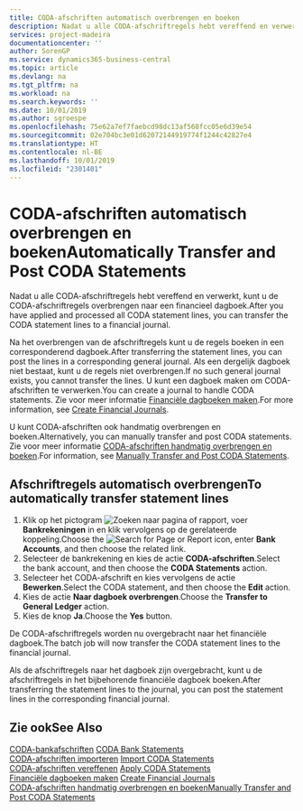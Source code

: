 ```yaml
---
title: CODA-afschriften automatisch overbrengen en boeken
description: Nadat u alle CODA-afschriftregels hebt vereffend en verwerkt, kunt u de CODA-afschriftregels overbrengen naar een financieel dagboek.
services: project-madeira
documentationcenter: ''
author: SorenGP
ms.service: dynamics365-business-central
ms.topic: article
ms.devlang: na
ms.tgt_pltfrm: na
ms.workload: na
ms.search.keywords: ''
ms.date: 10/01/2019
ms.author: sgroespe
ms.openlocfilehash: 75e62a7ef7faebcd98dc13af568fcc05e6d39e54
ms.sourcegitcommit: 02e704bc3e01d62072144919774f1244c42827e4
ms.translationtype: HT
ms.contentlocale: nl-BE
ms.lasthandoff: 10/01/2019
ms.locfileid: "2301401"
---
```

# <a name="automatically-transfer-and-post-coda-statements"></a><span data-ttu-id="dc53a-103">CODA-afschriften automatisch overbrengen en boeken</span><span class="sxs-lookup"><span data-stu-id="dc53a-103">Automatically Transfer and Post CODA Statements</span></span>
<span data-ttu-id="dc53a-104">Nadat u alle CODA-afschriftregels hebt vereffend en verwerkt, kunt u de CODA-afschriftregels overbrengen naar een financieel dagboek.</span><span class="sxs-lookup"><span data-stu-id="dc53a-104">After you have applied and processed all CODA statement lines, you can transfer the CODA statement lines to a financial journal.</span></span>  

<span data-ttu-id="dc53a-105">Na het overbrengen van de afschriftregels kunt u de regels boeken in een corresponderend dagboek.</span><span class="sxs-lookup"><span data-stu-id="dc53a-105">After transferring the statement lines, you can post the lines in a corresponding general journal.</span></span> <span data-ttu-id="dc53a-106">Als een dergelijk dagboek niet bestaat, kunt u de regels niet overbrengen.</span><span class="sxs-lookup"><span data-stu-id="dc53a-106">If no such general journal exists, you cannot transfer the lines.</span></span> <span data-ttu-id="dc53a-107">U kunt een dagboek maken om CODA-afschriften te verwerken.</span><span class="sxs-lookup"><span data-stu-id="dc53a-107">You can create a journal to handle CODA statements.</span></span> <span data-ttu-id="dc53a-108">Zie voor meer informatie [Financiële dagboeken maken](how-to-create-financial-journals.md).</span><span class="sxs-lookup"><span data-stu-id="dc53a-108">For more information, see [Create Financial Journals](how-to-create-financial-journals.md).</span></span>  

<span data-ttu-id="dc53a-109">U kunt CODA-afschriften ook handmatig overbrengen en boeken.</span><span class="sxs-lookup"><span data-stu-id="dc53a-109">Alternatively, you can manually transfer and post CODA statements.</span></span> <span data-ttu-id="dc53a-110">Zie voor meer informatie [CODA-afschriften handmatig overbrengen en boeken](how-to-manually-transfer-and-post-coda-statements.md).</span><span class="sxs-lookup"><span data-stu-id="dc53a-110">For information, see [Manually Transfer and Post CODA Statements](how-to-manually-transfer-and-post-coda-statements.md).</span></span>  

## <a name="to-automatically-transfer-statement-lines"></a><span data-ttu-id="dc53a-111">Afschriftregels automatisch overbrengen</span><span class="sxs-lookup"><span data-stu-id="dc53a-111">To automatically transfer statement lines</span></span>  

1.  <span data-ttu-id="dc53a-112">Klik op het pictogram ![Zoeken naar pagina of rapport](../../media/ui-search/search_small.png "pictogram Zoeken naar pagina of rapport"), voer **Bankrekeningen** in en klik vervolgens op de gerelateerde koppeling.</span><span class="sxs-lookup"><span data-stu-id="dc53a-112">Choose the ![Search for Page or Report](../../media/ui-search/search_small.png "Search for Page or Report icon") icon, enter **Bank Accounts**, and then choose the related link.</span></span>  
2.  <span data-ttu-id="dc53a-113">Selecteer de bankrekening en kies de actie **CODA-afschriften**.</span><span class="sxs-lookup"><span data-stu-id="dc53a-113">Select the bank account, and then choose the **CODA Statements** action.</span></span>  
3.  <span data-ttu-id="dc53a-114">Selecteer het CODA-afschrift en kies vervolgens de actie **Bewerken**.</span><span class="sxs-lookup"><span data-stu-id="dc53a-114">Select the CODA statement, and then choose the **Edit** action.</span></span>  
4.  <span data-ttu-id="dc53a-115">Kies de actie **Naar dagboek overbrengen**.</span><span class="sxs-lookup"><span data-stu-id="dc53a-115">Choose the **Transfer to General Ledger** action.</span></span>  
5.  <span data-ttu-id="dc53a-116">Kies de knop **Ja**.</span><span class="sxs-lookup"><span data-stu-id="dc53a-116">Choose the **Yes** button.</span></span>  

<span data-ttu-id="dc53a-117">De CODA-afschriftregels worden nu overgebracht naar het financiële dagboek.</span><span class="sxs-lookup"><span data-stu-id="dc53a-117">The batch job will now transfer the CODA statement lines to the financial journal.</span></span>  

<span data-ttu-id="dc53a-118">Als de afschriftregels naar het dagboek zijn overgebracht, kunt u de afschriftregels in het bijbehorende financiële dagboek boeken.</span><span class="sxs-lookup"><span data-stu-id="dc53a-118">After transferring the statement lines to the journal, you can post the statement lines in the corresponding financial journal.</span></span>  

## <a name="see-also"></a><span data-ttu-id="dc53a-119">Zie ook</span><span class="sxs-lookup"><span data-stu-id="dc53a-119">See Also</span></span>  
 <span data-ttu-id="dc53a-120">[CODA-bankafschriften](coda-bank-statements.md) </span><span class="sxs-lookup"><span data-stu-id="dc53a-120">[CODA Bank Statements](coda-bank-statements.md) </span></span>  
 <span data-ttu-id="dc53a-121">[CODA-afschriften importeren](how-to-import-coda-statements.md) </span><span class="sxs-lookup"><span data-stu-id="dc53a-121">[Import CODA Statements](how-to-import-coda-statements.md) </span></span>  
 <span data-ttu-id="dc53a-122">[CODA-afschriften vereffenen](how-to-apply-coda-statements.md) </span><span class="sxs-lookup"><span data-stu-id="dc53a-122">[Apply CODA Statements](how-to-apply-coda-statements.md) </span></span>  
 <span data-ttu-id="dc53a-123">[Financiële dagboeken maken](how-to-create-financial-journals.md) </span><span class="sxs-lookup"><span data-stu-id="dc53a-123">[Create Financial Journals](how-to-create-financial-journals.md) </span></span>  
 [<span data-ttu-id="dc53a-124">CODA-afschriften handmatig overbrengen en boeken</span><span class="sxs-lookup"><span data-stu-id="dc53a-124">Manually Transfer and Post CODA Statements</span></span>](how-to-manually-transfer-and-post-coda-statements.md)
